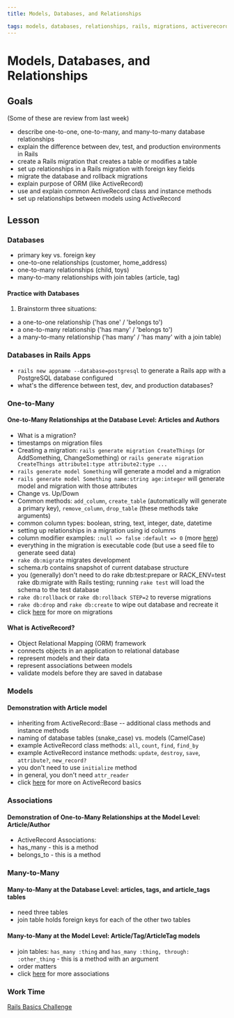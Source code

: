 ```yaml
---
title: Models, Databases, and Relationships

tags: models, databases, relationships, rails, migrations, activerecord
---
```


# Models, Databases, and Relationships

## Goals

(Some of these are review from last week)

* describe one-to-one, one-to-many, and many-to-many database relationships
* explain the difference between dev, test, and production environments in Rails
* create a Rails migration that creates a table or modifies a table
* set up relationships in a Rails migration with foreign key fields
* migrate the database and rollback migrations
* explain purpose of ORM (like ActiveRecord)
* use and explain common ActiveRecord class and instance methods
* set up relationships between models using ActiveRecord

## Lesson

### Databases

* primary key vs. foreign key
* one-to-one relationships (customer, home_address)
* one-to-many relationships (child, toys)
* many-to-many relationships with join tables (article, tag)

#### Practice with Databases

1) Brainstorm three situations: 

* a one-to-one relationship ('has one' / 'belongs to')
* a one-to-many relationship ('has many' / 'belongs to')
* a many-to-many relationship ('has many' / 'has many' with a join table)

### Databases in Rails Apps

* `rails new appname --database=postgresql` to generate a Rails app with a PostgreSQL database configured
* what's the difference between test, dev, and production databases?

### One-to-Many

#### One-to-Many Relationships at the Database Level: Articles and Authors

* What is a migration?
* timestamps on migration files
* Creating a migration: `rails generate migration CreateThings` (or AddSomething, ChangeSomething) or `rails generate migration CreateThings attribute1:type attribute2:type ...`
* `rails generate model Something` will generate a model and a migration
* `rails generate model Something name:string age:integer` will generate model and migration with those attributes
* Change vs. Up/Down
* Common methods: `add_column`, `create_table` (automatically will generate a primary key), `remove_column`, `drop_table` (these methods take arguments)
* common column types: boolean, string, text, integer, date, datetime
* setting up relationships in a migration using id columns
* column modifier examples: `:null => false` `:default => 0` (more [here](http://guides.rubyonrails.org/migrations.html))
* everything in the migration is executable code (but use a seed file to generate seed data)
* `rake db:migrate` migrates development
* schema.rb contains snapshot of current database structure
* you (generally) don't need to do rake db:test:prepare or RACK_ENV=test rake db:migrate with Rails testing; running `rake test` will load the schema to the test database
* `rake db:rollback` or `rake db:rollback STEP=2` to reverse migrations
* `rake db:drop` and `rake db:create` to wipe out database and recreate it
* click [here](http://guides.rubyonrails.org/migrations.html) for more on migrations

#### What is ActiveRecord?
 
* Object Relational Mapping (ORM) framework
* connects objects in an application to relational database
* represent models and their data
* represent associations between models
* validate models before they are saved in database

### Models

#### Demonstration with Article model

* inheriting from ActiveRecord::Base -- additional class methods and instance methods
* naming of database tables (snake_case) vs. models (CamelCase)
* example ActiveRecord class methods: `all`, `count`, `find`, `find_by`
* example ActiveRecord instance methods: `update`, `destroy`, `save`, `attribute?`, `new_record?`
* you don't need to use `initialize` method
* in general, you don't need `attr_reader`
* click [here](http://guides.rubyonrails.org/active_record_basics.html) for more on ActiveRecord basics

### Associations

#### Demonstration of One-to-Many Relationships at the Model Level: Article/Author

* ActiveRecord Associations:
* has_many - this is a method
* belongs_to - this is a method

### Many-to-Many

#### Many-to-Many at the Database Level: articles, tags, and article_tags tables

* need three tables
* join table holds foreign keys for each of the other two tables

#### Many-to-Many at the Model Level: Article/Tag/ArticleTag models

* join tables: `has_many :thing` and `has_many :thing, through: :other_thing` - this is a method with an argument
* order matters
* click [here](http://guides.rubyonrails.org/association_basics.html) for more associations

### Work Time

[Rails Basics Challenge](https://github.com/turingschool/challenges/blob/master/models_databases_relationships_routes_controllers_oh_my.markdown)
